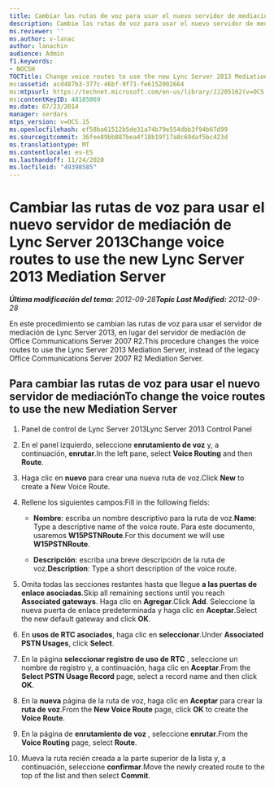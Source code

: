 ```yaml
---
title: Cambiar las rutas de voz para usar el nuevo servidor de mediación de Lync Server 2013
description: Cambie las rutas de voz para usar el nuevo servidor de mediación de Lync Server 2013.
ms.reviewer: ''
ms.author: v-lanac
author: lanachin
audience: Admin
f1.keywords:
- NOCSH
TOCTitle: Change voice routes to use the new Lync Server 2013 Mediation Server
ms:assetid: acd487b3-377c-46bf-9f71-fe6152002664
ms:mtpsurl: https://technet.microsoft.com/en-us/library/JJ205162(v=OCS.15)
ms:contentKeyID: 48185069
ms.date: 07/23/2014
manager: serdars
mtps_version: v=OCS.15
ms.openlocfilehash: ef58ba61512b5de31a74b79e554dbb3f94b67d99
ms.sourcegitcommit: 36fee89bb887bea4f18b19f17a8c69daf5bc423d
ms.translationtype: MT
ms.contentlocale: es-ES
ms.lasthandoff: 11/24/2020
ms.locfileid: "49398585"
---
```

# <a name="change-voice-routes-to-use-the-new-lync-server-2013-mediation-server"></a><span data-ttu-id="55cbd-103">Cambiar las rutas de voz para usar el nuevo servidor de mediación de Lync Server 2013</span><span class="sxs-lookup"><span data-stu-id="55cbd-103">Change voice routes to use the new Lync Server 2013 Mediation Server</span></span>

<div data-xmlns="http://www.w3.org/1999/xhtml">

<div class="topic" data-xmlns="http://www.w3.org/1999/xhtml" data-msxsl="urn:schemas-microsoft-com:xslt" data-cs="https://msdn.microsoft.com/">

<div data-asp="https://msdn2.microsoft.com/asp">



</div>

<div id="mainSection">

<div id="mainBody"><span data-ttu-id="55cbd-104">

<span> </span></span><span class="sxs-lookup"><span data-stu-id="55cbd-104">

<span> </span></span></span>

<span data-ttu-id="55cbd-105">_**Última modificación del tema:** 2012-09-28_</span><span class="sxs-lookup"><span data-stu-id="55cbd-105">_**Topic Last Modified:** 2012-09-28_</span></span>

<span data-ttu-id="55cbd-106">En este procedimiento se cambian las rutas de voz para usar el servidor de mediación de Lync Server 2013, en lugar del servidor de mediación de Office Communications Server 2007 R2.</span><span class="sxs-lookup"><span data-stu-id="55cbd-106">This procedure changes the voice routes to use the Lync Server 2013 Mediation Server, instead of the legacy Office Communications Server 2007 R2 Mediation Server.</span></span>

<div>

## <a name="to-change-the-voice-routes-to-use-the-new-mediation-server"></a><span data-ttu-id="55cbd-107">Para cambiar las rutas de voz para usar el nuevo servidor de mediación</span><span class="sxs-lookup"><span data-stu-id="55cbd-107">To change the voice routes to use the new Mediation Server</span></span>

1.  <span data-ttu-id="55cbd-108">Panel de control de Lync Server 2013</span><span class="sxs-lookup"><span data-stu-id="55cbd-108">Lync Server 2013 Control Panel</span></span>

2.  <span data-ttu-id="55cbd-109">En el panel izquierdo, seleccione **enrutamiento de voz** y, a continuación, **enrutar**.</span><span class="sxs-lookup"><span data-stu-id="55cbd-109">In the left pane, select **Voice Routing** and then **Route**.</span></span>

3.  <span data-ttu-id="55cbd-110">Haga clic en **nuevo** para crear una nueva ruta de voz.</span><span class="sxs-lookup"><span data-stu-id="55cbd-110">Click **New** to create a New Voice Route.</span></span>

4.  <span data-ttu-id="55cbd-111">Rellene los siguientes campos:</span><span class="sxs-lookup"><span data-stu-id="55cbd-111">Fill in the following fields:</span></span>
    
      - <span data-ttu-id="55cbd-112">**Nombre**: escriba un nombre descriptivo para la ruta de voz.</span><span class="sxs-lookup"><span data-stu-id="55cbd-112">**Name**: Type a descriptive name of the voice route.</span></span> <span data-ttu-id="55cbd-113">Para este documento, usaremos **W15PSTNRoute**.</span><span class="sxs-lookup"><span data-stu-id="55cbd-113">For this document we will use **W15PSTNRoute**.</span></span>
    
      - <span data-ttu-id="55cbd-114">**Descripción**: escriba una breve descripción de la ruta de voz.</span><span class="sxs-lookup"><span data-stu-id="55cbd-114">**Description**: Type a short description of the voice route.</span></span>

5.  <span data-ttu-id="55cbd-115">Omita todas las secciones restantes hasta que llegue **a las puertas de enlace asociadas**.</span><span class="sxs-lookup"><span data-stu-id="55cbd-115">Skip all remaining sections until you reach **Associated gateways**.</span></span> <span data-ttu-id="55cbd-116">Haga clic en **Agregar**.</span><span class="sxs-lookup"><span data-stu-id="55cbd-116">Click **Add**.</span></span> <span data-ttu-id="55cbd-117">Seleccione la nueva puerta de enlace predeterminada y haga clic en **Aceptar**.</span><span class="sxs-lookup"><span data-stu-id="55cbd-117">Select the new default gateway and click **OK**.</span></span>

6.  <span data-ttu-id="55cbd-118">En **usos de RTC asociados**, haga clic en **seleccionar**.</span><span class="sxs-lookup"><span data-stu-id="55cbd-118">Under **Associated PSTN Usages**, click **Select**.</span></span>

7.  <span data-ttu-id="55cbd-119">En la página **seleccionar registro de uso de RTC** , seleccione un nombre de registro y, a continuación, haga clic en **Aceptar**.</span><span class="sxs-lookup"><span data-stu-id="55cbd-119">From the **Select PSTN Usage Record** page, select a record name and then click **OK**.</span></span>

8.  <span data-ttu-id="55cbd-120">En la **nueva** página de la ruta de voz, haga clic en **Aceptar** para crear la **ruta de voz**.</span><span class="sxs-lookup"><span data-stu-id="55cbd-120">From the **New Voice Route** page, click **OK** to create the **Voice Route**.</span></span>

9.  <span data-ttu-id="55cbd-121">En la página de **enrutamiento de voz** , seleccione **enrutar**.</span><span class="sxs-lookup"><span data-stu-id="55cbd-121">From the **Voice Routing** page, select **Route**.</span></span>

10. <span data-ttu-id="55cbd-122">Mueva la ruta recién creada a la parte superior de la lista y, a continuación, seleccione **confirmar**.</span><span class="sxs-lookup"><span data-stu-id="55cbd-122">Move the newly created route to the top of the list and then select **Commit**.</span></span>

<span data-ttu-id="55cbd-123"></div>

</div>

<span> </span>

</div>

</div>

</span><span class="sxs-lookup"><span data-stu-id="55cbd-123"></div>

</div>

<span> </span>

</div>

</div>

</span></span></div>

